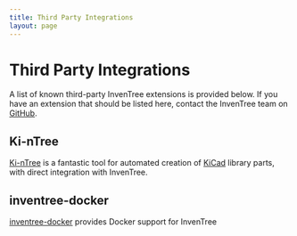 ```yaml
---
title: Third Party Integrations
layout: page
---
```


# Third Party Integrations

A list of known third-party InvenTree extensions is provided below. If you have an extension that should be listed here, contact the InvenTree team on [GitHub](https://github.com/inventree/).

## Ki-nTree

[Ki-nTree](https://github.com/sparkmicro/Ki-nTree/) is a fantastic tool for automated creation of [KiCad](https://kicad-pcb.org/) library parts, with direct integration with InvenTree.

## inventree-docker

[inventree-docker](https://github.com/Zeigren/inventree-docker) provides Docker support for InvenTree